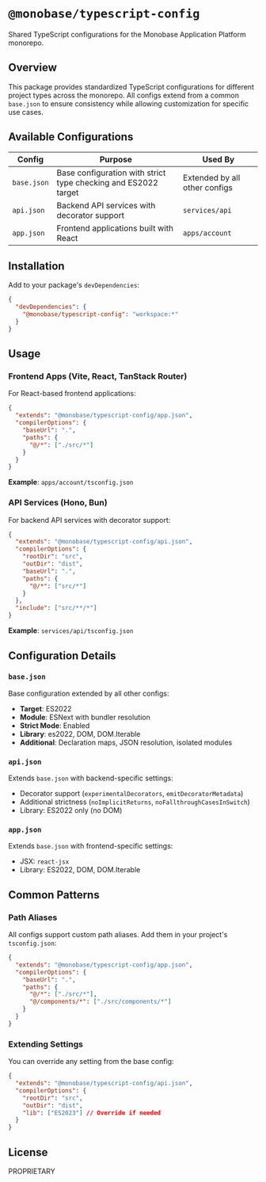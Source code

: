# `@monobase/typescript-config`

Shared TypeScript configurations for the Monobase Application Platform monorepo.

## Overview

This package provides standardized TypeScript configurations for different project types across the monorepo. All configs extend from a common `base.json` to ensure consistency while allowing customization for specific use cases.

## Available Configurations

| Config | Purpose | Used By |
|--------|---------|---------|
| `base.json` | Base configuration with strict type checking and ES2022 target | Extended by all other configs |
| `api.json` | Backend API services with decorator support | `services/api` |
| `app.json` | Frontend applications built with React | `apps/account` |

## Installation

Add to your package's `devDependencies`:

```json
{
  "devDependencies": {
    "@monobase/typescript-config": "workspace:*"
  }
}
```

## Usage

### Frontend Apps (Vite, React, TanStack Router)

For React-based frontend applications:

```json
{
  "extends": "@monobase/typescript-config/app.json",
  "compilerOptions": {
    "baseUrl": ".",
    "paths": {
      "@/*": ["./src/*"]
    }
  }
}
```

**Example**: `apps/account/tsconfig.json`

### API Services (Hono, Bun)

For backend API services with decorator support:

```json
{
  "extends": "@monobase/typescript-config/api.json",
  "compilerOptions": {
    "rootDir": "src",
    "outDir": "dist",
    "baseUrl": ".",
    "paths": {
      "@/*": ["src/*"]
    }
  },
  "include": ["src/**/*"]
}
```

**Example**: `services/api/tsconfig.json`

## Configuration Details

### `base.json`

Base configuration extended by all other configs:

- **Target**: ES2022
- **Module**: ESNext with bundler resolution
- **Strict Mode**: Enabled
- **Library**: es2022, DOM, DOM.Iterable
- **Additional**: Declaration maps, JSON resolution, isolated modules

### `api.json`

Extends `base.json` with backend-specific settings:

- Decorator support (`experimentalDecorators`, `emitDecoratorMetadata`)
- Additional strictness (`noImplicitReturns`, `noFallthroughCasesInSwitch`)
- Library: ES2022 only (no DOM)

### `app.json`

Extends `base.json` with frontend-specific settings:

- JSX: `react-jsx`
- Library: ES2022, DOM, DOM.Iterable

## Common Patterns

### Path Aliases

All configs support custom path aliases. Add them in your project's `tsconfig.json`:

```json
{
  "extends": "@monobase/typescript-config/app.json",
  "compilerOptions": {
    "baseUrl": ".",
    "paths": {
      "@/*": ["./src/*"],
      "@/components/*": ["./src/components/*"]
    }
  }
}
```

### Extending Settings

You can override any setting from the base config:

```json
{
  "extends": "@monobase/typescript-config/api.json",
  "compilerOptions": {
    "rootDir": "src",
    "outDir": "dist",
    "lib": ["ES2023"] // Override if needed
  }
}
```

## License

PROPRIETARY
